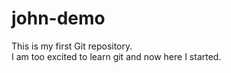 # john-demo
This is my first Git repository. 
<br>
I am too excited to learn git and now here I started.
